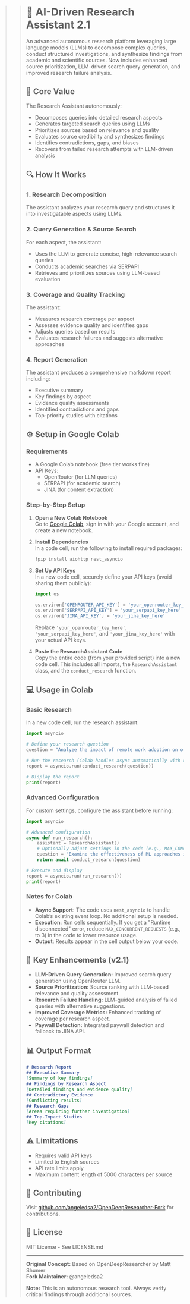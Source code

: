 >> # 🧠 AI-Driven Research Assistant 2.1
>> 
>> An advanced autonomous research platform leveraging large language models (LLMs) to decompose complex queries, conduct structured investigations, and synthesize findings from academic and scientific sources. Now includes enhanced source prioritization, LLM-driven search query generation, and improved research failure analysis.
>> 
>> ## 🎯 Core Value
>> 
>> The Research Assistant autonomously:
>> - Decomposes queries into detailed research aspects
>> - Generates targeted search queries using LLMs
>> - Prioritizes sources based on relevance and quality
>> - Evaluates source credibility and synthesizes findings
>> - Identifies contradictions, gaps, and biases
>> - Recovers from failed research attempts with LLM-driven analysis
>> 
>> ## 🔍 How It Works
>> 
>> ### 1. Research Decomposition
>> The assistant analyzes your research query and structures it into investigatable aspects using LLMs.
>> 
>> ### 2. Query Generation & Source Search
>> For each aspect, the assistant:
>> - Uses the LLM to generate concise, high-relevance search queries
>> - Conducts academic searches via SERPAPI
>> - Retrieves and prioritizes sources using LLM-based evaluation
>> 
>> ### 3. Coverage and Quality Tracking
>> The assistant:
>> - Measures research coverage per aspect
>> - Assesses evidence quality and identifies gaps
>> - Adjusts queries based on results
>> - Evaluates research failures and suggests alternative approaches
>> 
>> ### 4. Report Generation
>> The assistant produces a comprehensive markdown report including:
>> - Executive summary
>> - Key findings by aspect
>> - Evidence quality assessments
>> - Identified contradictions and gaps
>> - Top-priority studies with citations
>> 
>> ## ⚙️ Setup in Google Colab
>> 
>> ### Requirements
>> - A Google Colab notebook (free tier works fine)
>> - API Keys:
>>   - OpenRouter (for LLM queries)
>>   - SERPAPI (for academic search)
>>   - JINA (for content extraction)
>> 
>> ### Step-by-Step Setup
>> 1. **Open a New Colab Notebook**  
>>    Go to [Google Colab](https://colab.research.google.com/), sign in with your Google account, and create a new notebook.
>> 
>> 2. **Install Dependencies**  
>>    In a code cell, run the following to install required packages:
>>    ```bash
>>    !pip install aiohttp nest_asyncio
>>    ```
>> 
>> 3. **Set Up API Keys**  
>>    In a new code cell, securely define your API keys (avoid sharing them publicly):
>>    ```python
>>    import os
>> 
>>    os.environ['OPENROUTER_API_KEY'] = 'your_openrouter_key_here'
>>    os.environ['SERPAPI_API_KEY'] = 'your_serpapi_key_here'
>>    os.environ['JINA_API_KEY'] = 'your_jina_key_here'
>>    ```
>>    Replace `'your_openrouter_key_here'`, `'your_serpapi_key_here'`, and `'your_jina_key_here'` with your actual API keys.
>> 
>> 4. **Paste the ResearchAssistant Code**  
>>    Copy the entire code (from your provided script) into a new code cell. This includes all imports, the `ResearchAssistant` class, and the `conduct_research` function.
>> 
>> ## 💻 Usage in Colab
>> 
>> ### Basic Research
>> In a new code cell, run the research assistant:
>> ```python
>> import asyncio
>> 
>> # Define your research question
>> question = "Analyze the impact of remote work adoption on organizational productivity and employee well-being."
>> 
>> # Run the research (Colab handles async automatically with nest_asyncio)
>> report = asyncio.run(conduct_research(question))
>> 
>> # Display the report
>> print(report)
>> ```
>> 
>> ### Advanced Configuration
>> For custom settings, configure the assistant before running:
>> ```python
>> import asyncio
>> 
>> # Advanced configuration
>> async def run_research():
>>     assistant = ResearchAssistant()
>>     # Optionally adjust settings in the code (e.g., MAX_CONCURRENT_REQUESTS=5)
>>     question = "Examine the effectiveness of ML approaches in disease detection using medical imaging."
>>     return await conduct_research(question)
>> 
>> # Execute and display
>> report = asyncio.run(run_research())
>> print(report)
>> ```
>> 
>> ### Notes for Colab
>> - **Async Support**: The code uses `nest_asyncio` to handle Colab’s existing event loop. No additional setup is needed.
>> - **Execution**: Run cells sequentially. If you get a "Runtime disconnected" error, reduce `MAX_CONCURRENT_REQUESTS` (e.g., to 3) in the code to lower resource usage.
>> - **Output**: Results appear in the cell output below your code.
>> 
>> ## 🔧 Key Enhancements (v2.1)
>> - **LLM-Driven Query Generation:** Improved search query generation using OpenRouter LLM.
>> - **Source Prioritization:** Source ranking with LLM-based relevance and quality assessment.
>> - **Research Failure Handling:** LLM-guided analysis of failed queries with alternative suggestions.
>> - **Improved Coverage Metrics:** Enhanced tracking of coverage per research aspect.
>> - **Paywall Detection:** Integrated paywall detection and fallback to JINA API.
>> 
>> ## 📊 Output Format
>> ```markdown
>> # Research Report
>> ## Executive Summary
>> [Summary of key findings]
>> ## Findings by Research Aspect
>> [Detailed findings and evidence quality]
>> ## Contradictory Evidence
>> [Conflicting results]
>> ## Research Gaps
>> [Areas requiring further investigation]
>> ## Top-Impact Studies
>> [Key citations]
>> ```
>> 
>> ## ⚠️ Limitations
>> - Requires valid API keys
>> - Limited to English sources
>> - API rate limits apply
>> - Maximum content length of 5000 characters per source
>> 
>> ## 🤝 Contributing
>> Visit [github.com/angeledsa2/OpenDeepResearcher-Fork](https://github.com/angeledsa2/OpenDeepResearcher-Fork) for contributions.
>> 
>> ## 📜 License
>> MIT License - See LICENSE.md
>> 
>> ---
>> 
>> **Original Concept:** Based on OpenDeepResearcher by Matt Shumer  
>> **Fork Maintainer:** @angeledsa2  
>> 
>> **Note:** This is an autonomous research tool. Always verify critical findings through additional sources.